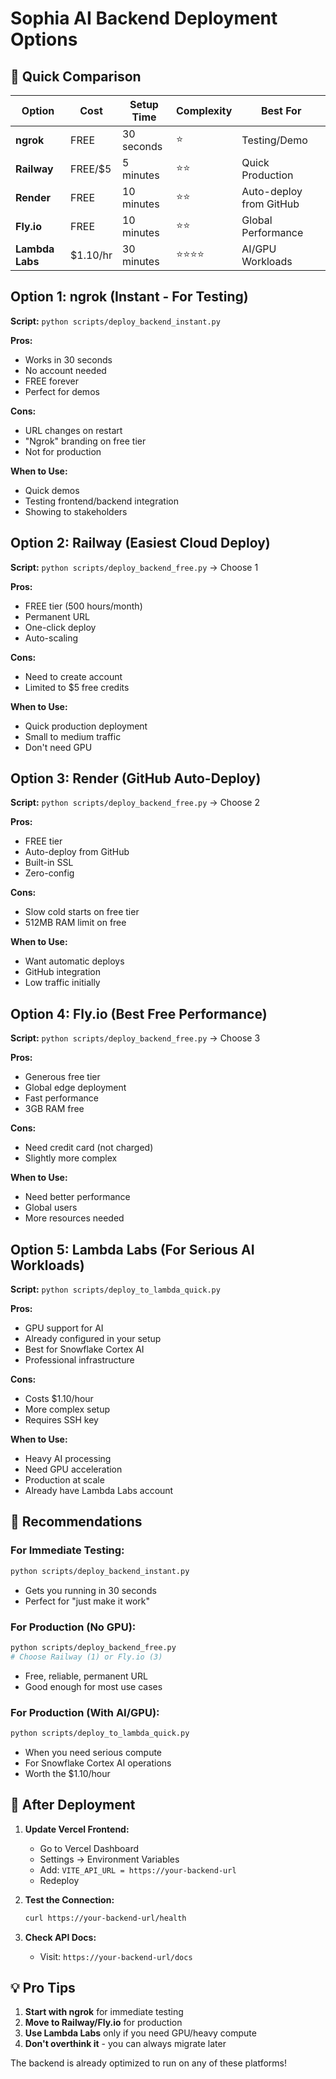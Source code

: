 # Sophia AI Backend Deployment Options

## 🚀 Quick Comparison

| Option | Cost | Setup Time | Complexity | Best For |
|--------|------|------------|------------|----------|
| **ngrok** | FREE | 30 seconds | ⭐ | Testing/Demo |
| **Railway** | FREE/$5 | 5 minutes | ⭐⭐ | Quick Production |
| **Render** | FREE | 10 minutes | ⭐⭐ | Auto-deploy from GitHub |
| **Fly.io** | FREE | 10 minutes | ⭐⭐ | Global Performance |
| **Lambda Labs** | $1.10/hr | 30 minutes | ⭐⭐⭐⭐ | AI/GPU Workloads |

## Option 1: ngrok (Instant - For Testing)

**Script:** `python scripts/deploy_backend_instant.py`

**Pros:**
- Works in 30 seconds
- No account needed
- FREE forever
- Perfect for demos

**Cons:**
- URL changes on restart
- "Ngrok" branding on free tier
- Not for production

**When to Use:**
- Quick demos
- Testing frontend/backend integration
- Showing to stakeholders

## Option 2: Railway (Easiest Cloud Deploy)

**Script:** `python scripts/deploy_backend_free.py` → Choose 1

**Pros:**
- FREE tier (500 hours/month)
- Permanent URL
- One-click deploy
- Auto-scaling

**Cons:**
- Need to create account
- Limited to $5 free credits

**When to Use:**
- Quick production deployment
- Small to medium traffic
- Don't need GPU

## Option 3: Render (GitHub Auto-Deploy)

**Script:** `python scripts/deploy_backend_free.py` → Choose 2

**Pros:**
- FREE tier
- Auto-deploy from GitHub
- Built-in SSL
- Zero-config

**Cons:**
- Slow cold starts on free tier
- 512MB RAM limit on free

**When to Use:**
- Want automatic deploys
- GitHub integration
- Low traffic initially

## Option 4: Fly.io (Best Free Performance)

**Script:** `python scripts/deploy_backend_free.py` → Choose 3

**Pros:**
- Generous free tier
- Global edge deployment
- Fast performance
- 3GB RAM free

**Cons:**
- Need credit card (not charged)
- Slightly more complex

**When to Use:**
- Need better performance
- Global users
- More resources needed

## Option 5: Lambda Labs (For Serious AI Workloads)

**Script:** `python scripts/deploy_to_lambda_quick.py`

**Pros:**
- GPU support for AI
- Already configured in your setup
- Best for Snowflake Cortex AI
- Professional infrastructure

**Cons:**
- Costs $1.10/hour
- More complex setup
- Requires SSH key

**When to Use:**
- Heavy AI processing
- Need GPU acceleration
- Production at scale
- Already have Lambda Labs account

## 🎯 Recommendations

### For Immediate Testing:
```bash
python scripts/deploy_backend_instant.py
```
- Gets you running in 30 seconds
- Perfect for "just make it work"

### For Production (No GPU):
```bash
python scripts/deploy_backend_free.py
# Choose Railway (1) or Fly.io (3)
```
- Free, reliable, permanent URL
- Good enough for most use cases

### For Production (With AI/GPU):
```bash
python scripts/deploy_to_lambda_quick.py
```
- When you need serious compute
- For Snowflake Cortex AI operations
- Worth the $1.10/hour

## 🔧 After Deployment

1. **Update Vercel Frontend:**
   - Go to Vercel Dashboard
   - Settings → Environment Variables
   - Add: `VITE_API_URL = https://your-backend-url`
   - Redeploy

2. **Test the Connection:**
   ```bash
   curl https://your-backend-url/health
   ```

3. **Check API Docs:**
   - Visit: `https://your-backend-url/docs`

## 💡 Pro Tips

1. **Start with ngrok** for immediate testing
2. **Move to Railway/Fly.io** for production
3. **Use Lambda Labs** only if you need GPU/heavy compute
4. **Don't overthink it** - you can always migrate later

The backend is already optimized to run on any of these platforms! 
